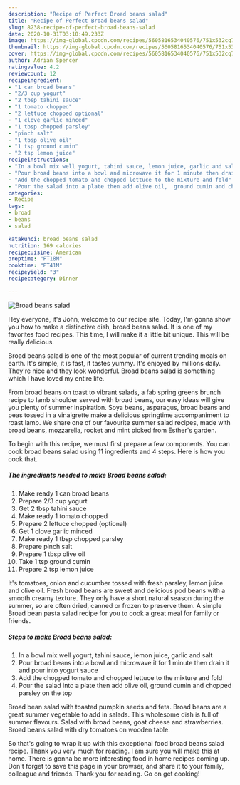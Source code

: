 ```yaml
---
description: "Recipe of Perfect Broad beans salad"
title: "Recipe of Perfect Broad beans salad"
slug: 8238-recipe-of-perfect-broad-beans-salad
date: 2020-10-31T03:10:49.233Z
image: https://img-global.cpcdn.com/recipes/5605816534040576/751x532cq70/broad-beans-salad-recipe-main-photo.jpg
thumbnail: https://img-global.cpcdn.com/recipes/5605816534040576/751x532cq70/broad-beans-salad-recipe-main-photo.jpg
cover: https://img-global.cpcdn.com/recipes/5605816534040576/751x532cq70/broad-beans-salad-recipe-main-photo.jpg
author: Adrian Spencer
ratingvalue: 4.2
reviewcount: 12
recipeingredient:
- "1 can broad beans"
- "2/3 cup yogurt"
- "2 tbsp tahini sauce"
- "1 tomato chopped"
- "2 lettuce chopped optional"
- "1 clove garlic minced"
- "1 tbsp chopped parsley"
- "pinch salt"
- "1 tbsp olive oil"
- "1 tsp ground cumin"
- "2 tsp lemon juice"
recipeinstructions:
- "In a bowl mix well yogurt, tahini sauce, lemon juice, garlic and salt"
- "Pour broad beans into a bowl and microwave it for 1 minute then drain it and pour into yogurt sauce"
- "Add the chopped tomato and chopped lettuce to the mixture and fold"
- "Pour the salad into a plate then add olive oil,  ground cumin and chopped parsley on the top"
categories:
- Recipe
tags:
- broad
- beans
- salad

katakunci: broad beans salad 
nutrition: 169 calories
recipecuisine: American
preptime: "PT18M"
cooktime: "PT41M"
recipeyield: "3"
recipecategory: Dinner

---
```



![Broad beans salad](https://img-global.cpcdn.com/recipes/5605816534040576/751x532cq70/broad-beans-salad-recipe-main-photo.jpg)

Hey everyone, it's John, welcome to our recipe site. Today, I'm gonna show you how to make a distinctive dish, broad beans salad. It is one of my favorites food recipes. This time, I will make it a little bit unique. This will be really delicious.

Broad beans salad is one of the most popular of current trending meals on earth. It's simple, it is fast, it tastes yummy. It's enjoyed by millions daily. They're nice and they look wonderful. Broad beans salad is something which I have loved my entire life.

From broad beans on toast to vibrant salads, a fab spring greens brunch recipe to lamb shoulder served with broad beans, our easy ideas will give you plenty of summer inspiration. Soya beans, asparagus, broad beans and peas tossed in a vinaigrette make a delicious springtime accompaniment to roast lamb. We share one of our favourite summer salad recipes, made with broad beans, mozzarella, rocket and mint picked from Esther&#39;s garden.


To begin with this recipe, we must first prepare a few components. You can cook broad beans salad using 11 ingredients and 4 steps. Here is how you cook that.

<!--inarticleads1-->

##### The ingredients needed to make Broad beans salad:

1. Make ready 1 can broad beans
1. Prepare 2/3 cup yogurt
1. Get 2 tbsp tahini sauce
1. Make ready 1 tomato chopped
1. Prepare 2 lettuce chopped (optional)
1. Get 1 clove garlic minced
1. Make ready 1 tbsp chopped parsley
1. Prepare pinch salt
1. Prepare 1 tbsp olive oil
1. Take 1 tsp ground cumin
1. Prepare 2 tsp lemon juice


It&#39;s tomatoes, onion and cucumber tossed with fresh parsley, lemon juice and olive oil. Fresh broad beans are sweet and delicious pod beans with a smooth creamy texture. They only have a short natural season during the summer, so are often dried, canned or frozen to preserve them. A simple Broad bean pasta salad recipe for you to cook a great meal for family or friends. 

<!--inarticleads2-->

##### Steps to make Broad beans salad:

1. In a bowl mix well yogurt, tahini sauce, lemon juice, garlic and salt
1. Pour broad beans into a bowl and microwave it for 1 minute then drain it and pour into yogurt sauce
1. Add the chopped tomato and chopped lettuce to the mixture and fold
1. Pour the salad into a plate then add olive oil,  ground cumin and chopped parsley on the top


Broad bean salad with toasted pumpkin seeds and feta. Broad beans are a great summer vegetable to add in salads. This wholesome dish is full of summer flavours. Salad with broad beans, goat cheese and strawberries. Broad beans salad with dry tomatoes on wooden table. 

So that's going to wrap it up with this exceptional food broad beans salad recipe. Thank you very much for reading. I am sure you will make this at home. There is gonna be more interesting food in home recipes coming up. Don't forget to save this page in your browser, and share it to your family, colleague and friends. Thank you for reading. Go on get cooking!
